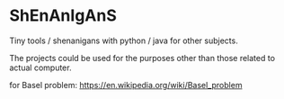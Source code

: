 # ShEnAnIgAnS
Tiny tools / shenanigans with python / java for other subjects.

The projects could be used for the purposes other than those related to actual computer.

for Basel problem: https://en.wikipedia.org/wiki/Basel_problem

